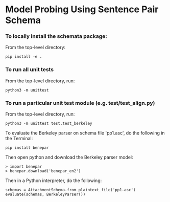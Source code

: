 # Model Probing Using Sentence Pair Schema

### To locally install the schemata package:

From the top-level directory:

    pip install -e .

### To run all unit tests

From the top-level directory, run: 
    
    python3 -m unittest

### To run a particular unit test module (e.g. test/test_align.py)

From the top-level directory, run:

    python3 -m unittest test.test_berkeley
    



To evaluate the Berkeley parser on schema file 'pp1.asc', do the following
in the Terminal:

    pip install benepar

Then open python and download the Berkeley parser model:

    > import benepar
    > benepar.download('benepar_en2')

Then in a Python interpreter, do the following:

    schemas = AttachmentSchema.from_plaintext_file('pp1.asc')
    evaluate(schemas, BerkeleyParser())        


    